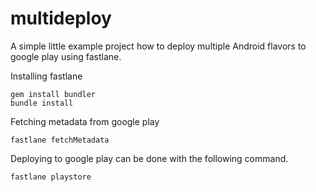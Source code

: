 # multideploy

A simple little example project how to deploy multiple Android flavors to google play using fastlane.

Installing fastlane
```
gem install bundler
bundle install
```

Fetching metadata from google play
```
fastlane fetchMetadata
```

Deploying to google play can be done with the following command.
```
fastlane playstore
```
